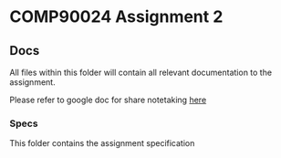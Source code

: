 # COMP90024 Assignment 2

## Docs

All files within this folder will contain all relevant documentation to the assignment.

Please refer to google doc for share notetaking [here](https://docs.google.com/document/d/1_0PiClO8ymAeUbTgK3BiKjQLMsWB32OxkyywTF6_kMo/edit?usp=sharing)

### Specs

This folder contains the assignment specification

